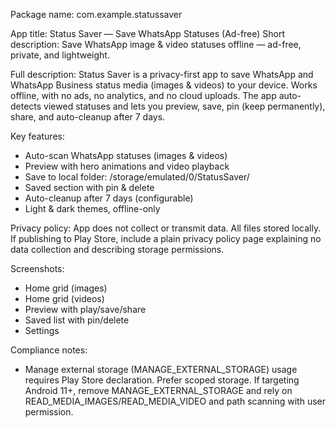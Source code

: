 Package name: com.example.statussaver

App title: Status Saver — Save WhatsApp Statuses (Ad-free)
Short description: Save WhatsApp image & video statuses offline — ad-free, private, and lightweight.

Full description:
Status Saver is a privacy-first app to save WhatsApp and WhatsApp Business status media (images & videos) to your device. Works offline, with no ads, no analytics, and no cloud uploads. The app auto-detects viewed statuses and lets you preview, save, pin (keep permanently), share, and auto-cleanup after 7 days.

Key features:
- Auto-scan WhatsApp statuses (images & videos)
- Preview with hero animations and video playback
- Save to local folder: /storage/emulated/0/StatusSaver/
- Saved section with pin & delete
- Auto-cleanup after 7 days (configurable)
- Light & dark themes, offline-only

Privacy policy: App does not collect or transmit data. All files stored locally. If publishing to Play Store, include a plain privacy policy page explaining no data collection and describing storage permissions.

Screenshots:
- Home grid (images)
- Home grid (videos)
- Preview with play/save/share
- Saved list with pin/delete
- Settings

Compliance notes:
- Manage external storage (MANAGE_EXTERNAL_STORAGE) usage requires Play Store declaration. Prefer scoped storage. If targeting Android 11+, remove MANAGE_EXTERNAL_STORAGE and rely on READ_MEDIA_IMAGES/READ_MEDIA_VIDEO and path scanning with user permission.

